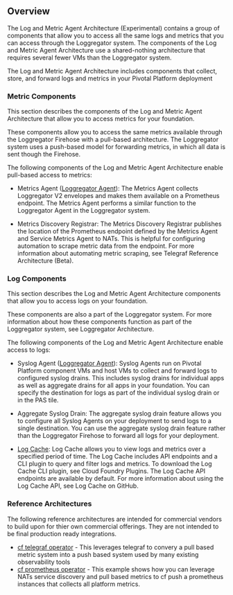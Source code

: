 ## Overview
The Log and Metric Agent Architecture (Experimental) contains a group of components that allow you to access all the same 
logs and metrics that you can access through the Loggregator system. The components of the Log and 
Metric Agent Architecture use a shared-nothing architecture that requires several fewer VMs than the
Loggregator system.

The Log and Metric Agent Architecture includes components that collect, store, and forward logs and metrics
in your Pivotal Platform deployment

### Metric Components
This section describes the components of the Log and Metric Agent Architecture that allow you to access metrics for your foundation.

These components allow you to access the same metrics available through the Loggregator Firehose with a pull-based architecture. The Loggregator system uses a push-based model for forwarding metrics, in which all data is sent though the Firehose.

The following components of the Log and Metric Agent Architecture enable pull-based access to metrics:

 * Metrics Agent ([Loggregator Agent](https://github.com/cloudfoundry/loggregator-agent-release)):
The Metrics Agent collects Loggregator V2 envelopes and makes them available on a Prometheus endpoint. The Metrics Agent performs a similar function to the Loggregator Agent in the Loggregator system.

 * Metrics Discovery Registrar:
The Metrics Discovery Registrar publishes the location of the Prometheus endpoint defined by the Metrics Agent and Service Metrics Agent to NATs. This is helpful for configuring automation to scrape metric data from the endpoint. For more information about automating metric scraping, see Telegraf Reference Architecture (Beta).

### Log Components 
This section describes the Log and Metric Agent Architecture components that allow you to access logs on your foundation.

These components are also a part of the Loggregator system. For more information about how these components function as part of the Loggregator system, see Loggregator Architecture.

The following components of the Log and Metric Agent Architecture enable access to logs:

* Syslog Agent ([Loggregator Agent](https://github.com/cloudfoundry/loggregator-agent-release)):
Syslog Agents run on Pivotal Platform component VMs and host VMs to collect and forward logs to configured syslog drains. This includes syslog drains for individual apps as well as aggregate drains for all apps in your foundation. You can specify the destination for logs as part of the individual syslog drain or in the PAS tile.

* Aggregate Syslog Drain:
The aggregate syslog drain feature allows you to configure all Syslog Agents on your deployment to send logs to a single destination. You can use the aggregate syslog drain feature rather than the Loggregator Firehose to forward all logs for your deployment.

* [Log Cache](https://github.com/cloudfoundry/log-cache): Log Cache allows you to view logs and metrics over a specified period of time. The Log Cache includes API endpoints and a CLI plugin to query and filter logs and metrics. To download the Log Cache CLI plugin, see Cloud Foundry Plugins. The Log Cache API endpoints are available by default. For more information about using the Log Cache API, see Log Cache on GitHub.

### Reference Architectures
The following reference architectures are intended for commercial vendors to build upon for thier own commercial offerings. They are not intended to be final production ready integrations.

* [cf telegraf operator](https://github.com/cloudfoundry-incubator/cf-telegraf-operator) - This leverages telegraf to convery a pull based metric system into a push based system used by many existing observability tools
* [cf prometheus operator](https://github.com/cloudfoundry-incubator/cf-prometheus-operator) - This example shows how you can leverage NATs service discovery and pull based metrics to cf push a prometheus instances that collects all platform metrics. 


